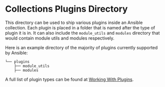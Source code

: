 # Collections Plugins Directory

This directory can be used to ship various plugins inside an Ansible collection. Each plugin is placed in a folder that
is named after the type of plugin it is in. It can also include the `module_utils` and `modules` directory that
would contain module utils and modules respectively.

Here is an example directory of the majority of plugins currently supported by Ansible:

```
└── plugins
    ├── module_utils
    ├── modules
```

A full list of plugin types can be found at [Working With Plugins](https://docs.ansible.com/ansible-core/2.15/plugins/plugins.html).
